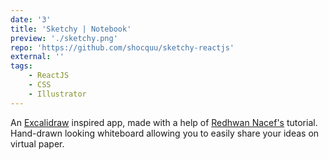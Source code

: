 ```yaml
---
date: '3'
title: 'Sketchy | Notebook'
preview: './sketchy.png'
repo: 'https://github.com/shocquu/sketchy-reactjs'
external: ''
tags:
    - ReactJS
    - CSS
    - Illustrator
---
```


An [Excalidraw](https://excalidraw.com/) inspired app, made with a help of [Redhwan Nacef's](https://www.youtube.com/c/RedhwanNacef) tutorial. Hand-drawn looking whiteboard allowing you to easily share your ideas on virtual paper.
